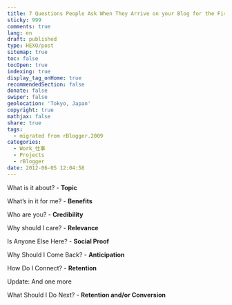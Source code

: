```yaml
---
title: 7 Questions People Ask When They Arrive on your Blog for the First Time
sticky: 999
comments: true
lang: en
draft: published
type: HEXO/post
sitemap: true
toc: false
tocOpen: true
indexing: true
display_tag_onHome: true
recommendedSection: false
donate: false
swiper: false
geolocation: 'Tokyo, Japan'
copyright: true
mathjax: false
share: true
tags:
  - migrated from rBlogger.2009
categories:
  - Work_仕事
  - Projects
  - rBlogger
date: 2012-06-05 12:04:58
---
```


 What is it about? - <b>Topic</b>

 What’s in it for me? - <b>Benefits</b>

 Who are you? - <b>Credibility</b>

 Why should I care? - <b>Relevance</b>

 Is Anyone Else Here? - <b>Social Proof</b>

 Why Should I Come Back? - <b>Anticipation</b>

 How Do I Connect? - <b>Retention</b>


Update: And one more

 What Should I Do Next? - <b>Retention and/or Conversion</b>
 